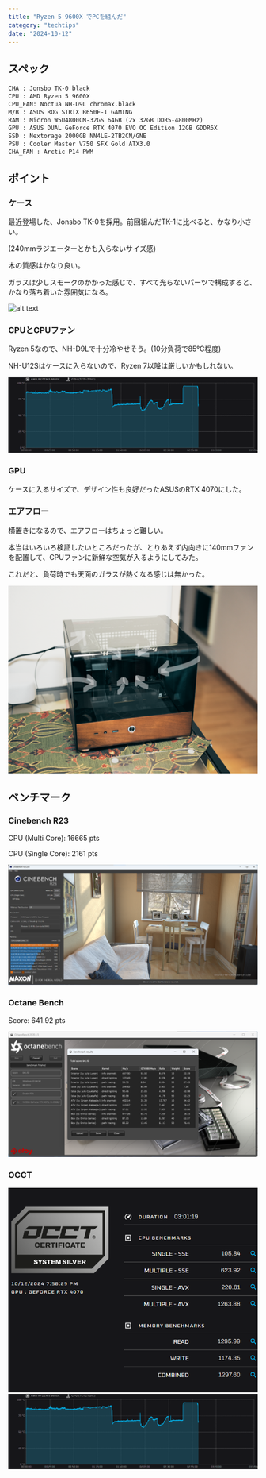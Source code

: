 ```yaml
---
title: "Ryzen 5 9600X でPCを組んだ"
category: "techtips"
date: "2024-10-12"
---
```


## スペック

```plaintext
CHA : Jonsbo TK-0 black
CPU : AMD Ryzen 5 9600X
CPU_FAN: Noctua NH-D9L chromax.black
M/B : ASUS ROG STRIX B650E-I GAMING
RAM : Micron W5U4800CM-32GS 64GB (2x 32GB DDR5-4800MHz)
GPU : ASUS DUAL GeForce RTX 4070 EVO OC Edition 12GB GDDR6X
SSD : Nextorage 2000GB NN4LE-2TB2CN/GNE
PSU : Cooler Master V750 SFX Gold ATX3.0
CHA_FAN : Arctic P14 PWM
```

## ポイント

### ケース

最近登場した、Jonsbo TK-0を採用。前回組んだTK-1に比べると、かなり小さい。

(240mmラジエーターとかも入らないサイズ感)

木の質感はかなり良い。

ガラスは少しスモークのかかった感じで、すべて光らないパーツで構成すると、かなり落ち着いた雰囲気になる。

![alt text](pc-build-3/angle-3.png)

### CPUとCPUファン

Ryzen 5なので、NH-D9Lで十分冷やせそう。(10分負荷で85℃程度)

NH-U12Sはケースに入らないので、Ryzen 7以降は厳しいかもしれない。

![alt text](pc-build-3/occt-2.png)

### GPU

ケースに入るサイズで、デザイン性も良好だったASUSのRTX 4070にした。

### エアフロー

横置きになるので、エアフローはちょっと難しい。

本当はいろいろ検証したいところだったが、とりあえず内向きに140mmファンを配置して、CPUファンに新鮮な空気が入るようにしてみた。

これだと、負荷時でも天面のガラスが熱くなる感じは無かった。

![alt text](pc-build-3/airflow.png)

## ベンチマーク

### Cinebench R23

CPU (Multi Core): 16665 pts

CPU (Single Core): 2161 pts

![cinebench](pc-build-3/cinebench.png)

### Octane Bench

Score: 641.92 pts

![octanebench](pc-build-3/ocatnebench.png)

### OCCT

![alt text](pc-build-3/occt-1.png)
![alt text](pc-build-3/occt-2.png)

